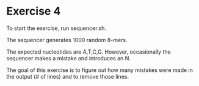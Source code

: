# Exercise 4

To start the exercise, run sequencer.sh.

The sequencer generates 1000 random 8-mers.

The expected nucleotides are A,T,C,G. However, occasionally the sequencer makes a mistake and introduces an N.

The goal of this exercise is to figure out how many mistakes were made in the output (# of lines) and to remove those lines.
